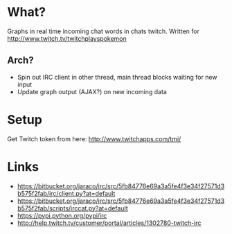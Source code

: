What?
=====
Graphs in real time incoming chat words in chats twitch. Written for http://www.twitch.tv/twitchplayspokemon

Arch?
-----
- Spin out IRC client in other thread, main thread blocks waiting for new input
- Update graph output (AJAX?) on new incoming data


Setup
=====
Get Twitch token from here: http://www.twitchapps.com/tmi/


Links
=====
- https://bitbucket.org/jaraco/irc/src/5fb84776e69a3a5fe4f3e34f27571d3b575f2fab/irc/client.py?at=default
- https://bitbucket.org/jaraco/irc/src/5fb84776e69a3a5fe4f3e34f27571d3b575f2fab/scripts/irccat.py?at=default
- https://pypi.python.org/pypi/irc
- http://help.twitch.tv/customer/portal/articles/1302780-twitch-irc
